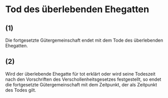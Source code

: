 # Tod des überlebenden Ehegatten



## (1)

 Die fortgesetzte Gütergemeinschaft endet mit dem Tode des überlebenden Ehegatten.

## (2)

 Wird der überlebende Ehegatte für tot erklärt oder wird seine Todeszeit nach den Vorschriften des Verschollenheitsgesetzes festgestellt, so endet die fortgesetzte Gütergemeinschaft mit dem Zeitpunkt, der als Zeitpunkt des Todes gilt. 

